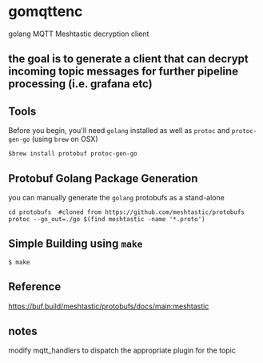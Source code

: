 # gomqttenc
golang MQTT Meshtastic decryption client

## the goal is to generate a client that can decrypt incoming topic messages for further pipeline processing (i.e. grafana etc)

## Tools
Before you begin, you'll need `golang` installed as well as `protoc` and `protoc-gen-go` (using `brew` on OSX)
```
$brew install protobuf protoc-gen-go
```

## Protobuf Golang Package Generation
you can manually generate the `golang` protobufs as a stand-alone
```
cd protobufs  #cloned from https://github.com/meshtastic/protobufs
protoc --go_out=./go $(find meshtastic -name '*.proto')
```

## Simple Building using `make`
```
$ make
```

## Reference
 https://buf.build/meshtastic/protobufs/docs/main:meshtastic


## notes

modify mqtt_handlers to dispatch the appropriate plugin for the topic


